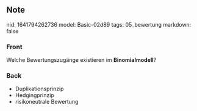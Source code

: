 ## Note
nid: 1641794262736
model: Basic-02d89
tags: 05_bewertung
markdown: false

### Front
Welche Bewertungszugänge existieren im <b>Binomialmodell</b>?

### Back
<ul><li>Duplikationsprinzip</li><li>Hedgingprinzip</li><li>risikoneutrale Bewertung</li></ul>
